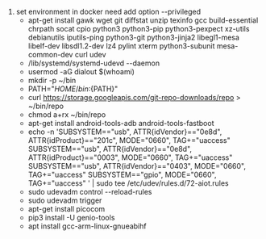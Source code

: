 1. set environment
    in docker need add option --privileged
    - apt-get install gawk wget git diffstat unzip texinfo gcc build-essential chrpath socat cpio python3 python3-pip python3-pexpect xz-utils debianutils iputils-ping python3-git python3-jinja2 libegl1-mesa libelf-dev libsdl1.2-dev lz4 pylint xterm python3-subunit mesa-common-dev curl udev
    - /lib/systemd/systemd-udevd --daemon
    - usermod -aG dialout $(whoami)
    - mkdir -p ~/bin
    - PATH="${HOME}/bin:${PATH}"
    - curl https://storage.googleapis.com/git-repo-downloads/repo > ~/bin/repo
    - chmod a+rx ~/bin/repo
    - apt-get install android-tools-adb android-tools-fastboot
    - echo -n 'SUBSYSTEM=="usb", ATTR{idVendor}=="0e8d", ATTR{idProduct}=="201c", MODE="0660", TAG+="uaccess"
SUBSYSTEM=="usb", ATTR{idVendor}=="0e8d", ATTR{idProduct}=="0003", MODE="0660", TAG+="uaccess"
SUBSYSTEM=="usb", ATTR{idVendor}=="0403", MODE="0660", TAG+="uaccess"
SUBSYSTEM=="gpio", MODE="0660", TAG+="uaccess"
' | sudo tee /etc/udev/rules.d/72-aiot.rules
    - sudo udevadm control --reload-rules
    - sudo udevadm trigger
    - apt-get install picocom
    - pip3 install -U genio-tools
    - apt install gcc-arm-linux-gnueabihf
